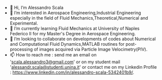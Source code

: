 - 👋 Hi, I’m Alessandro Scala
- 👀 I’m interested in Aerospace Engineering,Industrial Engineering especially in the field of Fluid Mechanics,Theoretical,Numerical and Experimental.
- 🌱 I’m currently learning Fluid Mechanics at University of Naples Federico II for my Master's Degree in Aerospace Engineering.
- 💞️ I’m looking to collaborate on developments of codes about Numerical and Computational Fluid Dynamics,MATLAB routines for post-processing of images acquired via Particle Image Velocimetry(PIV).
- 📫 How to reach me : send me an email on 'scala.alessandro3@gmail.com' or on my student mail 'alessandr.scala@studenti.unina.it' or contact me on my Linkedin Profile : https://www.linkedin.com/in/alessandro-scala-5342401b9/.

<!---
alescala/alescala is a ✨ special ✨ repository because its `README.md` (this file) appears on your GitHub profile.
You can click the Preview link to take a look at your changes.
--->
